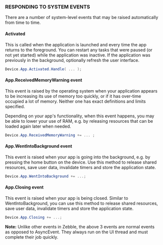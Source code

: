 ﻿
### RESPONDING TO SYSTEM EVENTS

There are a number of system-level events that may be raised automatically from time to time.

#### Activated

This is called when the application is launched and every time the app returns to the foreground. You can restart any tasks that were paused (or not yet started) while the application was inactive. If the application was previously in the background, optionally refresh the user interface.

```csharp
Device.App.Activated.Handle( ... );
```

#### App.ReceivedMemoryWarning event

This event is raised by the operating system when your application appears to be increasing its use of memory too quickly, or if it has over-time occupied a lot of memory. Neither one has exact definitions and limits specified.

Depending on your app's functionality, when this event happens, you may be able to lower your use of RAM, e.g. by releasing resources that can be loaded again later when needed.

```csharp
Device.App.ReceivedMemoryWarning += ... ;
```

#### App.WentIntoBackground event

This event is raised when your app is going into the background, e.g. by pressing the home button on the device. Use this method to release shared resources, save user data, invalidate timers and store the application state.

```csharp
Device.App.WentIntoBackground += ...;
```

#### App.Closing event

This event is raised when your app is being closed. Similar to WentIntoBackground, you can use this method to release shared resources, save user data, invalidate timers and store the application state. 

```csharp
Device.App.Closing += ...;
```

**Note:** Unlike other events in Zebble, the above 3 events are normal events as opposed to AsyncEvent. They always run on the UI thread and must complete their job quickly.